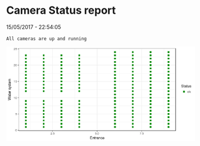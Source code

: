 Camera Status report
================
15/05/2017 - 22:54:05

    All cameras are up and running

![](camreport_files/figure-markdown_github/unnamed-chunk-2-1.png)
